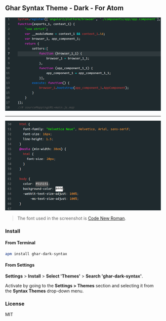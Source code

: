 ## Ghar Syntax Theme - Dark - For Atom

![Ghar Dark Syntax](https://github.com/praveenpuglia/ghar-dark-syntax/raw/master/1.png)

---

![Ghar Dark Syntax](https://github.com/praveenpuglia/ghar-dark-syntax/raw/master/2.png)

> The font used in the screenshot is [Code New Roman](http://www.dafont.com/code-new-roman.font).

### Install

#### From Terminal
```bash
apm install ghar-dark-syntax
```

#### From Settings
**Settings** > **Install** > **Select 'Themes'** > **Search 'ghar-dark-syntax'**.

Activate by going to the __Settings > Themes__ section and selecting it from the __Syntax Themes__ drop-down menu.

### License
MIT
